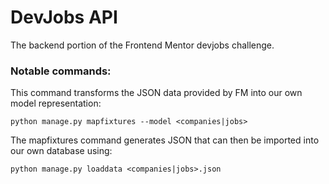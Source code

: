 # DevJobs API

The backend portion of the Frontend Mentor devjobs challenge.

### Notable commands:

This command transforms the JSON data provided by FM into our own model representation:

`python manage.py mapfixtures --model <companies|jobs>`

The mapfixtures command generates JSON that can then be imported into our own database using:

`python manage.py loaddata <companies|jobs>.json`
